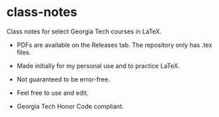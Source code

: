 # class-notes
Class notes for select Georgia Tech courses in LaTeX.

* PDFs are available on the Releases tab. The repository only has .tex files.

* Made initially for my personal use and to practice LaTeX.

* Not guaranteed to be error-free.

* Feel free to use and edit.

* Georgia Tech Honor Code compliant.
